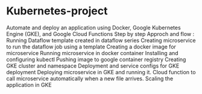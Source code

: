 # Kubernetes-project
Automate and deploy an application using Docker, Google Kubernetes Engine (GKE), and Google Cloud Functions
Step by step Approch and flow : 
Running Dataflow template created in dataflow series
Creating microservice to run the dataflow job using a template
Creating a docker image for microservice
Running microservice in docker container
Installing and configuring kubectl
Pushing image to google container registry
Creating GKE cluster and namespace
Deployment and service configs for GKE deployment
Deploying microservice in GKE and running it.
Cloud function to call microservice automatically when a new file arrives.
Scaling the application in GKE
